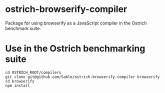 # ostrich-browserify-compiler
Package for using browserify as a JavaScript compiler in the Ostrich benchmark suite.

# Use in the Ostrich benchmarking suite

    cd OSTRICH_ROOT/compilers
    git clone git@github.com/Sable/ostrich-browserify-compiler browserify
    cd browserify
    npm install

